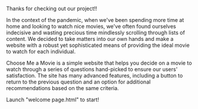 Thanks for checking out our project!! 

In the context of the pandemic, when we've been spending more time at home and looking to watch nice movies, we've often found ourselves indecisive and wasting precious time mindlessly scrolling through lists of content. We decided to take matters into our own hands and make a website with a robust yet sophisticated means of providing the ideal movie to watch for each individual.

Choose Me a Movie is a simple website that helps you decide on a movie to watch through a series of questions hand-picked to ensure our users' satisfaction. The site has many advanced features, including a button to return to the previous question and an option for additional recommendations based on the same criteria.


Launch "welcome page.html" to start!
